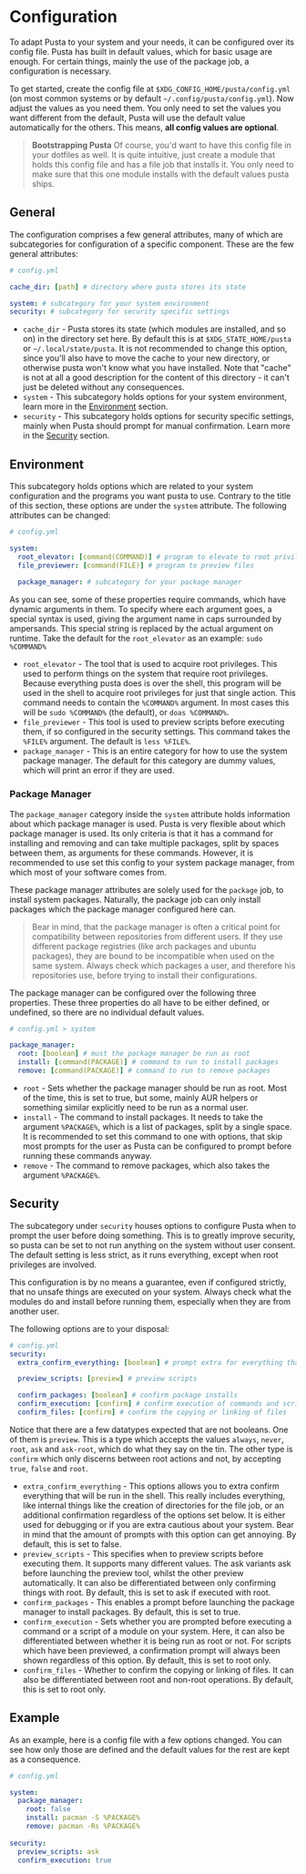 # Configuration
To adapt Pusta to your system and your needs, it can be configured over its config file. Pusta has built in default values, which for basic usage are enough. For certain things, mainly the use of the package job, a configuration is necessary.

To get started, create the config file at `$XDG_CONFIG_HOME/pusta/config.yml` (on most common systems or by default `~/.config/pusta/config.yml`). Now adjust the values as you need them. You only need to set the values you want different from the default, Pusta will use the default value automatically for the others. This means, **all config values are optional**.

> **Bootstrapping Pusta**
> Of course, you'd want to have this config file in your dotfiles as well. It is quite intuitive, just create a module that holds this config file and has a file job that installs it. You only need to make sure that this one module installs with the default values pusta ships.

## General
The configuration comprises a few general attributes, many of which are subcategories for configuration of a specific component. These are the few general attributes:
```yml
# config.yml

cache_dir: [path] # directory where pusta stores its state

system: # subcategory for your system environment
security: # subcategory for security specific settings
```

- `cache_dir` - Pusta stores its state (which modules are installed, and so on) in the directory set here. By default this is at `$XDG_STATE_HOME/pusta` or `~/.local/state/pusta`. It is not recommended to change this option, since you'll also have to move the cache to your new directory, or otherwise pusta won't know what you have installed. Note that "cache" is not at all a good description for the content of this directory - it can't just be deleted without any consequences.
- `system` - This subcategory holds options for your system environment, learn more in the [Environment](#environment) section.
- `security` - This subcategory holds options for security specific settings, mainly when Pusta should prompt for manual confirmation. Learn more in the [Security](#security) section.

## Environment
This subcategory holds options which are related to your system configuration and the programs you want pusta to use. Contrary to the title of this section, these options are under the `system` attribute. The following attributes can be changed:
```yml
# config.yml

system:
  root_elevator: [command(COMMAND)] # program to elevate to root privileges
  file_previewer: [command(FILE)] # program to preview files
  
  package_manager: # subcategory for your package manager
```

As you can see, some of these properties require commands, which have dynamic arguments in them. To specify where each argument goes, a special syntax is used, giving the argument name in caps surrounded by ampersands. This special string is replaced by the actual argument on runtime. Take the default for the `root_elevator` as an example: `sudo %COMMAND%`

- `root_elevator` - The tool that is used to acquire root privileges. This used to perform things on the system that require root privileges. Because everything pusta does is over the shell, this program will be used in the shell to acquire root privileges for just that single action. This command needs to contain the `%COMMAND%` argument. In most cases this will be `sudo %COMMAND%` (the default), or `doas %COMMAND%`.
- `file_previewer` - This tool is used to preview scripts before executing them, if so configured in the security settings. This command takes the `%FILE%` argument. The default is `less %FILE%`.
- `package_manager` - This is an entire category for how to use the system package manager. The default for this category are dummy values, which will print an error if they are used.


### Package Manager
The `package_manager` category inside the `system` attribute holds information about which package manager is used. Pusta is very flexible about which package manager is used. Its only criteria is that it has a command for installing and removing and can take multiple packages, split by spaces between them, as arguments for these commands. However, it is recommended to use set this config to your system package manager, from which most of your software comes from.

These package manager attributes are solely used for the `package` job, to install system packages. Naturally, the package job can only install packages which the package manager configured here can.

> Bear in mind, that the package manager is often a critical point for compatibility between repositories from different users. If they use different package registries (like arch packages and ubuntu packages), they are bound to be incompatible when used on the same system. Always check which packages a user, and therefore his repositories use, before trying to install their configurations.

The package manager can be configured over the following three properties. These three properties do all have to be either defined, or undefined, so there are no individual default values. 
```yml
# config.yml > system

package_manager:
  root: [boolean] # must the package manager be run as root
  install: [command(PACKAGE)] # command to run to install packages
  remove: [command(PACKAGE)] # command to run to remove packages
```

- `root` - Sets whether the package manager should be run as root. Most of the time, this is set to true, but some, mainly AUR helpers or something similar explicitly need to be run as a normal user.
- `install` - The command to install packages. It needs to take the argument `%PACKAGE%`, which is a list of packages, split by a single space. It is recommended to set this command to one with options, that skip most prompts for the user as Pusta can be configured to prompt before running these commands anyway.
- `remove` - The command to remove packages, which also takes the argument `%PACKAGE%`.

## Security
The subcategory under `security` houses options to configure Pusta when to prompt the user before doing something. This is to greatly improve security, so pusta can be set to not run anything on the system without user consent. The default setting is less strict, as it runs everything, except when root privileges are involved.

This configuration is by no means a guarantee, even if configured strictly, that no unsafe things are executed on your system. Always check what the modules do and install before running them, especially when they are from another user.

The following options are to your disposal:
```yml
# config.yml
security: 
  extra_confirm_everything: [boolean] # prompt extra for everything that is being done to the system

  preview_scripts: [preview] # preview scripts

  confirm_packages: [boolean] # confirm package installs
  confirm_execution: [confirm] # confirm execution of commands and scripts
  confirm_files: [confirm] # confirm the copying or linking of files
```

Notice that there are a few datatypes expected that are not booleans. One of them is `preview`. This is a type which accepts the values `always`, `never`, `root`, `ask` and `ask-root`, which do what they say on the tin. The other type is `confirm` which only discerns between root actions and not, by accepting `true`, `false` and `root`. 

- `extra_confirm_everything` - This options allows you to extra confirm everything that will be run in the shell. This really includes everything, like internal things like the creation of directories for the file job, or an additional confirmation regardless of the options set below. It is either used for debugging or if you are extra cautious about your system. Bear in mind that the amount of prompts with this option can get annoying. By default, this is set to false.
- `preview_scripts` - This specifies when to preview scripts before executing them. It supports many different values. The ask variants ask before launching the preview tool, whilst the other preview automatically. It can also be differentiated between only confirming things with root. By default, this is set to ask if executed with root.
- `confirm_packages` - This enables a prompt before launching the package manager to install packages. By default, this is set to true.
- `confirm_execution` - Sets whether you are prompted before executing a command or a script of a module on your system. Here, it can also be differentiated between whether it is being run as root or not. For scripts which have been previewed, a confirmation prompt will always been shown regardless of this option. By default, this is set to root only.
- `confirm_files` - Whether to confirm the copying or linking of files. It can also be differentiated between root and non-root operations. By default, this is set to root only.

## Example
As an example, here is a config file with a few options changed. You can see how only those are defined and the default values for the rest are kept as a consequence.

```yml
# config.yml

system:
  package_manager:
    root: false
    install: pacman -S %PACKAGE%
    remove: pacman -Rs %PACKAGE%
    
security:
  preview_scripts: ask
  confirm_execution: true
```

